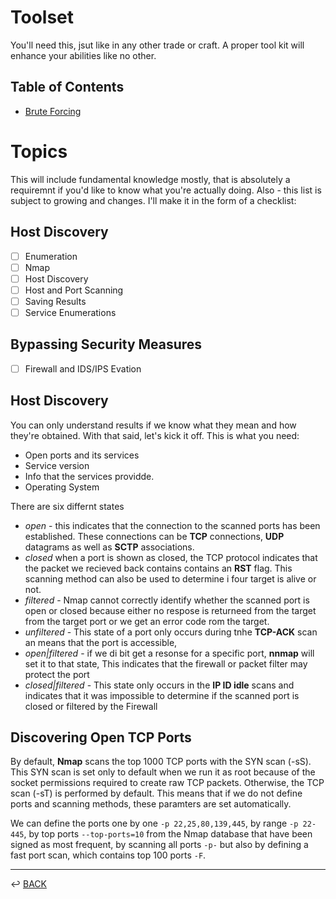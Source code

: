 # Toolset

You'll need this, jsut like in any other trade or craft. A proper tool kit will enhance your abilities like no other.

## Table of Contents

* [Brute Forcing](./brute-forcing/readme-for-bruteforce.md)

# Topics

This will include fundamental knowledge mostly, that is absolutely a requiremnt if you'd like to know what you're actually doing. Also - this list is subject to growing and changes.  I'll make it in the form of a checklist:

## Host Discovery

- [ ] Enumeration
- [ ] Nmap
- [ ] Host Discovery
- [ ] Host and Port Scanning
- [ ] Saving Results
- [ ] Service Enumerations

## Bypassing Security Measures

- [ ]  Firewall and IDS/IPS Evation

## Host Discovery

You can only understand results if we know what they mean and how they're obtained. With that said, let's kick it off. This is what you need:

* Open ports and its services 
* Service version
* Info that the services providde. 
* Operating System

There are six differnt states

* *open* - this indicates that the connection to the scanned ports has been established. These connections can be **TCP** connections, **UDP** datagrams as well as **SCTP** associations.
* *closed*  when a port is shown as closed, the TCP protocol indicates that the packet we recieved back contains contains an **RST** flag. This scanning method can also be used to determine i four target is alive or not.
* *filtered* - Nmap cannot correctly identify whether the scanned port is open or closed because either no respose is returneed from the target from the target port or we get an error code rom the target. 
* *unfiltered* - This state of a port only occurs during tnhe **TCP-ACK** scan an means that the port is accessible,
* *open|filtered* - if we di bit get a resonse for a specific port, **nnmap** will set it to that state, This indicates that the firewall or packet filter may protect the port
* *closed|filtered* - This state only occurs in the **IP ID idle** scans and indicates that it was impossible to determine if the scanned port is closed or filtered by the Firewall

## Discovering Open TCP Ports

By default, **Nmap** scans the top 1000 TCP ports with the SYN scan (-sS). This SYN scan is set only to default when we run it as root because of the socket permissions required to create raw TCP packets. Otherwise, the TCP scan (-sT) is performed by default. This means that if we do not define ports and scanning methods, these paramters are set automatically.

We can define the ports one by one ```-p 22,25,80,139,445```, by range ```-p 22-445```, by top ports ```--top-ports=10``` from the Nmap database that have been signed as most frequent, by scanning all ports ```-p-``` but also by defining a fast port scan, which contains top 100 ports ```-F```.



---

↩️ [BACK](./README.md)

